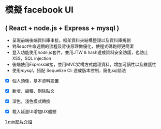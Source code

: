 

# 模擬 facebook UI

## ( React + node.js + Express + mysql )

* 呈現前端後端資料庫串接。框架資料夾結構整理以及資料庫規劃
* 對*React*生命週期的流程及背後原理做優化，使程式碼跑得更簡潔
* 登入功能使用*node.js*套件，並用JTW & hash達成資料安全防護，也防止XSS，SQL injection
* 後端使用*Express*串接，並用MVC架構方式處理資料，增加可讀性以及維護性
* 使用*mysql*，搭配 Sequelize Cli 達成版本控制，簡化sql語法

- [x] 個人頭像，基本資料設置
- [x] 新增、編輯、刪除貼文
- [x] 深色，淺色模式轉換
- [x] 載入延遲UI增加UX體驗


[1 min影片介紹](https://stream.new/v/01Z3sj9RjoLPeY5Q5WSgGlxRaMzEr01jhY005ZAtJx4nkI)